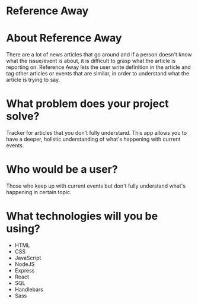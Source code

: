 # Reference Away 

# About Reference Away 

There are a lot of news articles that go around and if a person doesn't know what the issue/event is about, it is difficult to grasp what the article is reporting on. 
Reference Away lets the user write definition in the article and tag other articles or events that are similar, in order to understand what the article is trying to say. 

# What problem does your project solve? 
Tracker for articles that you don't fully understand. This app allows you to have a deeper, holistic understanding of what's happening with current events. 

# Who would be a user? 
Those who keep up with current events but don't fully understand what's happening in certain topic. 

# What technologies will you be using? 
- HTML 
- CSS
- JavaScript 
- NodeJS 
- Express 
- React 
- SQL 
- Handlebars 
- Sass 
